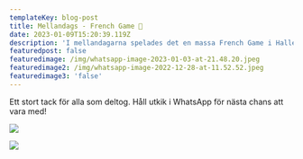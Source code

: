 ```yaml
---
templateKey: blog-post
title: Mellandags - French Game 🎾
date: 2023-01-09T15:20:39.119Z
description: 'I mellandagarna spelades det en massa French Game i Hallen. '
featuredpost: false
featuredimage: /img/whatsapp-image-2023-01-03-at-21.48.20.jpeg
featuredimage2: /img/whatsapp-image-2022-12-28-at-11.52.52.jpeg
featuredimage3: 'false'
---
```


E﻿tt stort tack för alla som deltog. Håll utkik i WhatsApp för nästa chans att vara med!

![](/img/whatsapp-image-2023-01-03-at-21.48.20.jpeg)

![](/img/whatsapp-image-2022-12-28-at-11.52.52.jpeg)
